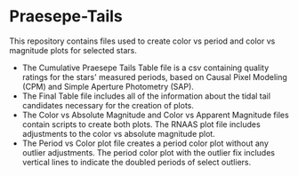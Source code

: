 # Praesepe-Tails
This repository contains files used to create color vs period and color vs magnitude plots for selected stars. 
* The Cumulative Praesepe Tails Table file is a csv containing quality ratings for the stars' measured periods, based on Causal Pixel Modeling (CPM) and Simple Aperture Photometry (SAP).
* The Final Table file includes all of the information about the tidal tail candidates necessary for the creation of plots.
* The Color vs Absolute Magnitude and Color vs Apparent Magnitude files contain scripts to create both plots. The RNAAS plot file includes adjustments to the color vs absolute magnitude plot.
* The Period vs Color plot file creates a period color plot without any outlier adjustments. The period color plot with the outlier fix includes vertical lines to indicate the doubled periods of select outliers.
